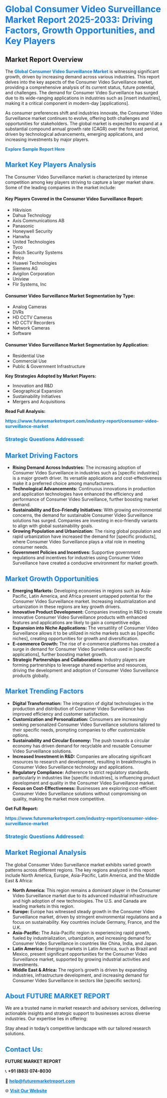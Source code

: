 <h1 style="color: #007BFF;">Global Consumer Video Surveillance Market Report 2025-2033: Driving Factors, Growth Opportunities, and Key Players</h1>

<section id="overview">
<h2>Market Report Overview</h2>
<p>The <a href="https://www.futuremarketreport.com/industry-report/consumer-video-surveillance-market" style="color: #007BFF; text-decoration: none;"><strong>Global Consumer Video Surveillance Market</strong></a> is witnessing significant growth, driven by increasing demand across various industries. This report delves into the key aspects of the Consumer Video Surveillance market, providing a comprehensive analysis of its current status, future potential, and challenges. The demand for Consumer Video Surveillance has surged due to its wide-ranging applications in industries such as [insert industries], making it a critical component in modern-day [applications].</p>
<p>As consumer preferences shift and industries innovate, the Consumer Video Surveillance market continues to evolve, offering both challenges and opportunities for stakeholders. The global market is expected to expand at a substantial compound annual growth rate (CAGR) over the forecast period, driven by technological advancements, emerging applications, and increasing investments by major players.</p>
</section>

<section id="overview">
<p><a href="https://www.futuremarketreport.com/request-sample/reportId=98382" style="color: #007BFF; text-decoration: none;"><strong>Explore Sample Report Here</strong></a></p>
</section>

<section id="key-players">
<h2 style="color: #007BFF;">Market Key Players Analysis</h2>
<p>The Consumer Video Surveillance market is characterized by intense competition among key players striving to capture a larger market share. Some of the leading companies in the market include:</p>
<h4>Key Players Covered in the Consumer Video Surveillance Report:</h4>
<ul><li>Hikvision</li><li>Dahua Technology</li><li>Axis Communications AB</li><li>Panasonic</li><li>Honeywell Security</li><li>Hanwha</li><li>United Technologies</li><li>Tyco</li><li>Bosch Security Systems</li><li>Pelco</li><li>Huawei Technologies</li><li>Siemens AG</li><li>Avigilon Corporation</li><li>Uniview</li><li>Flir Systems, Inc</li></ul>
<h4>Consumer Video Surveillance Market Segmentation by Type:</h4>
<ul><li>Analog Cameras</li><li>DVRs</li><li>HD CCTV Cameras</li><li>HD CCTV Recorders</li><li>Network Cameras</li><li>Software</li></ul>

<h4>Consumer Video Surveillance Market Segmentation by Application:</h4>
<ul><li>Residential Use</li><li>Commercial Use</li><li>Public &amp; Government Infrastructure</li></ul>
<p><strong>Key Strategies Adopted by Market Players:</strong></p>
<ul>
<li>Innovation and R&D</li>
<li>Geographical Expansion</li>
<li>Sustainability Initiatives</li>
<li>Mergers and Acquisitions</li>
</ul>
</section>

<section>
<p><strong>Read Full Analysis: </strong></p><a href="https://www.futuremarketreport.com/industry-report/consumer-video-surveillance-market" style="color: #007BFF; text-decoration: none;"><strong>https://www.futuremarketreport.com/industry-report/consumer-video-surveillance-market</strong></a>
<h3 style="color: #007BFF;">Strategic Questions Addressed:</h3>
</section>

<section id="driving-factors">
<h2 style="color: #007BFF;">Market Driving Factors</h2>
<ul>
<li><strong>Rising Demand Across Industries:</strong> The increasing adoption of Consumer Video Surveillance in industries such as [specific industries] is a major growth driver. Its versatile applications and cost-effectiveness make it a preferred choice among manufacturers.</li>
<li><strong>Technological Advancements:</strong> Continuous innovations in production and application technologies have enhanced the efficiency and performance of Consumer Video Surveillance, further boosting market demand.</li>
<li><strong>Sustainability and Eco-Friendly Initiatives:</strong> With growing environmental concerns, the demand for sustainable Consumer Video Surveillance solutions has surged. Companies are investing in eco-friendly variants to align with global sustainability goals.</li>
<li><strong>Growing Population and Urbanization:</strong> The rising global population and rapid urbanization have increased the demand for [specific products], where Consumer Video Surveillance plays a vital role in meeting consumer needs.</li>
<li><strong>Government Policies and Incentives:</strong> Supportive government regulations and incentives for industries using Consumer Video Surveillance have created a conducive environment for market growth.</li>
</ul>
</section>

<section id="growth-opportunities">
<h2 style="color: #007BFF;">Market Growth Opportunities</h2>
<ul>
<li><strong>Emerging Markets:</strong> Developing economies in regions such as Asia-Pacific, Latin America, and Africa present untapped potential for the Consumer Video Surveillance market. Increasing industrialization and urbanization in these regions are key growth drivers.</li>
<li><strong>Innovative Product Development:</strong> Companies investing in R&D to create innovative Consumer Video Surveillance products with enhanced features and applications are likely to gain a competitive edge.</li>
<li><strong>Expansion into Niche Applications:</strong> The versatility of Consumer Video Surveillance allows it to be utilized in niche markets such as [specific niches], creating opportunities for growth and diversification.</li>
<li><strong>E-commerce Growth:</strong> The rise of e-commerce platforms has created a surge in demand for Consumer Video Surveillance used in [specific applications], further boosting market growth.</li>
<li><strong>Strategic Partnerships and Collaborations:</strong> Industry players are forming partnerships to leverage shared expertise and resources, driving the development and adoption of Consumer Video Surveillance products globally.</li>
</ul>
</section>

<section id="trending-factors">
<h2 style="color: #007BFF;">Market Trending Factors</h2>
<ul>
<li><strong>Digital Transformation:</strong> The integration of digital technologies in the production and distribution of Consumer Video Surveillance has improved efficiency and customer satisfaction.</li>
<li><strong>Customization and Personalization:</strong> Consumers are increasingly seeking personalized Consumer Video Surveillance solutions tailored to their specific needs, prompting companies to offer customizable options.</li>
<li><strong>Sustainability and Circular Economy:</strong> The push towards a circular economy has driven demand for recyclable and reusable Consumer Video Surveillance solutions.</li>
<li><strong>Increased Investment in R&D:</strong> Companies are allocating significant resources to research and development, resulting in breakthroughs in Consumer Video Surveillance technology and applications.</li>
<li><strong>Regulatory Compliance:</strong> Adherence to strict regulatory standards, particularly in industries like [specific industries], is influencing product development and quality in the Consumer Video Surveillance market.</li>
<li><strong>Focus on Cost-Effectiveness:</strong> Businesses are exploring cost-efficient Consumer Video Surveillance solutions without compromising on quality, making the market more competitive.</li>
</ul>
</section>

<section>
<p><strong>Get Full Report: </strong></p><a href="https://www.futuremarketreport.com/industry-report/consumer-video-surveillance-market" style="color: #007BFF; text-decoration: none;"><strong>https://www.futuremarketreport.com/industry-report/consumer-video-surveillance-market</strong></a>
<h3 style="color: #007BFF;">Strategic Questions Addressed:</h3>
</section>


<section id="regional-analysis">
<h2 style="color: #007BFF;">Market Regional Analysis</h2>
<p>The global Consumer Video Surveillance market exhibits varied growth patterns across different regions. The key regions analyzed in this report include North America, Europe, Asia-Pacific, Latin America, and the Middle East & Africa:</p>
<ul>
<li><strong>North America:</strong> This region remains a dominant player in the Consumer Video Surveillance market due to its advanced industrial infrastructure and high adoption of new technologies. The U.S. and Canada are leading markets in this region.</li>
<li><strong>Europe:</strong> Europe has witnessed steady growth in the Consumer Video Surveillance market, driven by stringent environmental regulations and a focus on sustainability. Key countries include Germany, France, and the U.K.</li>
<li><strong>Asia-Pacific:</strong> The Asia-Pacific region is experiencing rapid growth, fueled by industrialization, urbanization, and increasing demand for Consumer Video Surveillance in countries like China, India, and Japan.</li>
<li><strong>Latin America:</strong> Emerging markets in Latin America, such as Brazil and Mexico, present significant opportunities for the Consumer Video Surveillance market, supported by growing industrial activities and investments.</li>
<li><strong>Middle East & Africa:</strong> The region’s growth is driven by expanding industries, infrastructure development, and increasing demand for Consumer Video Surveillance in sectors like [specific sectors].</li>
</ul>
</section>

<footer>
<h2 style="color: #007BFF;">About FUTURE MARKET REPORT</h2>
<p>We are a trusted name in market research and advisory services, delivering actionable insights and strategic support to businesses across diverse industries. Our expertise lies in offering:</p>

<p>Stay ahead in today’s competitive landscape with our tailored research solutions.</p>

<h2 style="color: #007BFF;">Contact Us:</h2>
<p><strong>FUTURE MARKET REPORT</strong></p>
<p>📞 <strong>+91 (883) 074-8030</strong></p>
<p>📧 <strong><a href="mailto:help@futuremarketreport.com" style="color: #007BFF;">help@futuremarketreport.com</a></strong></p>
<p>🌐 <strong><a href="https://www.futuremarketreport.com/" style="color: #007BFF;">Visit Our Website</a></strong></p>
</footer>